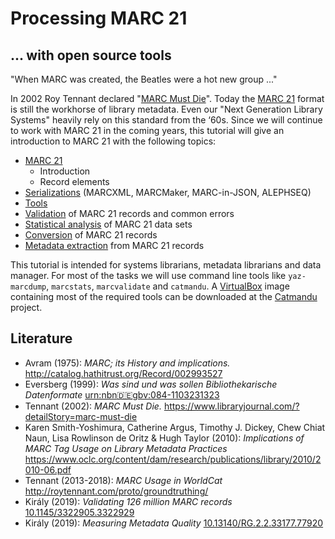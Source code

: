 # Processing MARC 21

## ... with open source tools

"When MARC was created, the Beatles were a hot new group ..."

In 2002 Roy Tennant declared "[MARC Must Die](https://www.libraryjournal.com/?detailStory=marc-must-die)". Today the [MARC 21](https://www.loc.gov/marc/) format is still the workhorse of library metadata. Even our "Next Generation Library Systems" heavily rely on this standard from the ‘60s. Since we will continue to work with MARC 21 in the coming years, this tutorial will give an introduction to MARC 21 with the following topics: 

- [MARC 21](marc21.md)
    - Introduction
    - Record elements
- [Serializations](serializations.md) (MARCXML, MARCMaker, MARC-in-JSON, ALEPHSEQ) 
- [Tools](tools.md)
- [Validation](validation.md) of MARC 21 records and common errors 
- [Statistical analysis](statistics.md) of MARC 21 data sets 
- [Conversion](transformation.md) of MARC 21 records 
- [Metadata extraction](extract.md) from MARC 21 records 

This tutorial is intended for systems librarians, metadata librarians and data manager. For most of the tasks we will use command line tools like `yaz-marcdump`, `marcstats`, `marcvalidate` and `catmandu`. A [VirtualBox](https://www.virtualbox.org/) image containing most of the required tools can be downloaded at the [Catmandu](https://librecatproject.wordpress.com/get-catmandu/) project.

## Literature

- Avram (1975): *MARC; its History and implications.* <http://catalog.hathitrust.org/Record/002993527>
- Eversberg (1999): *Was sind und was sollen Bibliothekarische Datenformate* [urn:nbn:de:gbv:084-1103231323](https://nbn-resolving.org/urn%3Anbn%3Ade%3Agbv%3A084-11032313237)
- Tennant (2002): *MARC Must Die.* <https://www.libraryjournal.com/?detailStory=marc-must-die>
- Karen Smith-Yoshimura, Catherine Argus, Timothy J. Dickey, Chew Chiat Naun, Lisa Rowlinson de Oritz & Hugh Taylor (2010): *Implications of MARC Tag Usage on Library Metadata Practices* <https://www.oclc.org/content/dam/research/publications/library/2010/2010-06.pdf>
- Tennant (2013-2018): *MARC Usage in WorldCat* <http://roytennant.com/proto/groundtruthing/>
- Király (2019): *Validating 126 million MARC records* [10.1145/3322905.3322929](https://doi.org/10.1145/3322905.3322929)
- Király (2019): *Measuring Metadata Quality* [10.13140/RG.2.2.33177.77920](https://doi.org/10.13140/RG.2.2.33177.77920)
